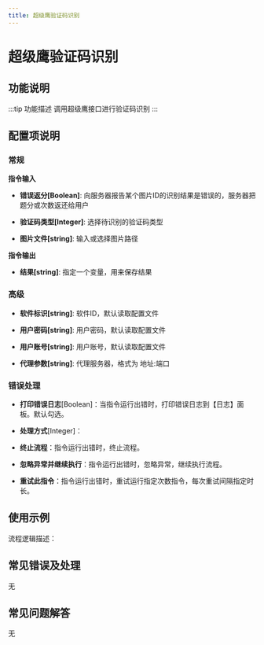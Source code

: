 ```yaml
---
title: 超级鹰验证码识别
---
```


# 超级鹰验证码识别

## 功能说明

:::tip 功能描述
调用超级鹰接口进行验证码识别
:::

## 配置项说明

### 常规

**指令输入**

- **错误返分[Boolean]**: 向服务器报告某个图片ID的识别结果是错误的，服务器把题分或次数返还给用户

- **验证码类型[Integer]**: 选择待识别的验证码类型

- **图片文件[string]**: 输入或选择图片路径


**指令输出**

- **结果[string]**: 指定一个变量，用来保存结果

### 高级

- **软件标识[string]**: 软件ID，默认读取配置文件

- **用户密码[string]**: 用户密码，默认读取配置文件

- **用户账号[string]**: 用户账号，默认读取配置文件

- **代理参数[string]**: 代理服务器，格式为 地址:端口

### 错误处理

- **打印错误日志**[Boolean]：当指令运行出错时，打印错误日志到【日志】面板。默认勾选。

- **处理方式**[Integer]：

 - **终止流程**：指令运行出错时，终止流程。

 - **忽略异常并继续执行**：指令运行出错时，忽略异常，继续执行流程。

 - **重试此指令**：指令运行出错时，重试运行指定次数指令，每次重试间隔指定时长。

## 使用示例

流程逻辑描述：

## 常见错误及处理

无

## 常见问题解答

无

